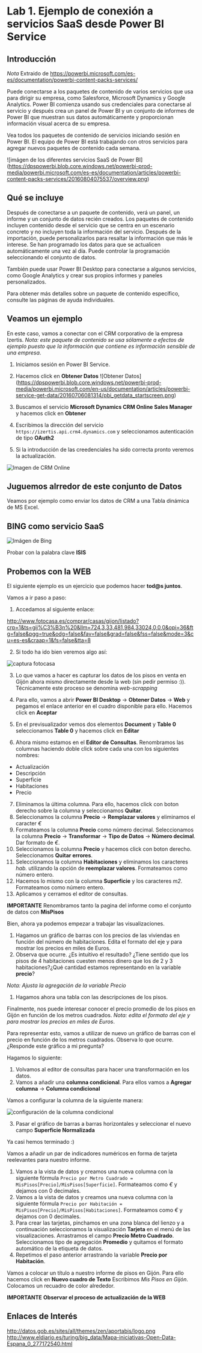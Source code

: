 Lab 1. Ejemplo de conexión a servicios SaaS desde Power BI Service
================

Introducción
------------

*Nota* Extraido de https://powerbi.microsoft.com/es-es/documentation/powerbi-content-packs-services/

Puede conectarse a los paquetes de contenido de varios servicios que usa para dirigir su empresa, como Salesforce, Microsoft Dynamics y Google Analytics. Power BI comienza usando sus credenciales para conectarse al servicio y después crea un panel de Power BI y un conjunto de informes de Power BI que muestran sus datos automáticamente y proporcionan información visual acerca de su empresa.

Vea todos los paquetes de contenido de servicios iniciando sesión en Power BI. El equipo de Power BI está trabajando con otros servicios para agregar nuevos paquetes de contenido cada semana.

![imágen de los diferentes servicios SaaS de Power BI] (https://dpspowerbi.blob.core.windows.net/powerbi-prod-media/powerbi.microsoft.com/es-es/documentation/articles/powerbi-content-packs-services/20160804075537/overview.png)

Qué se incluye
------------
Después de conectarse a un paquete de contenido, verá un panel, un informe y un conjunto de datos recién creados. Los paquetes de contenido incluyen contenido desde el servicio que se centra en un escenario concreto y no incluyen toda la información del servicio. Después de la importación, puede personalizarlos para resaltar la información que más le interese. Se han programado los datos para que se actualicen automáticamente una vez al día. Puede controlar la programación seleccionando el conjunto de datos.

También puede usar Power BI Desktop para conectarse a algunos servicios, como Google Analytics y crear sus propios informes y paneles personalizados.

Para obtener más detalles sobre un paquete de contenido específico, consulte las páginas de ayuda individuales.

Veamos un ejemplo
------------
En este caso, vamos a conectar con el CRM corporativo de la empresa Izertis.
*Nota: este paquete de contenido se usa sólamente a efectos de ejemplo puesto que la información que contiene es información sensible de una empresa*.

1. Iniciamos sesión en Power BI Service.
2. Hacemos click en **Obtener Datos** ![Obtener Datos] (https://dpspowerbi.blob.core.windows.net/powerbi-prod-media/powerbi.microsoft.com/en-us/documentation/articles/powerbi-service-get-data/20160706081314/pbi_getdata_startscreen.png)

3. Buscamos el servicio **Microsoft Dynamics CRM Online Sales Manager** y hacemos click en **Obtener**
4. Escribimos la dirección del servicio `https://izertis.api.crm4.dynamics.com` y seleccionamos autenticación de tipo **OAuth2**
5. Si la introducción de las creedenciales ha sido correcta pronto veremos la actualización. 

![Imagen de CRM Online][CRM]

[CRM]: CRM_SaaS.PNG

Juguemos alrredor de este conjunto de Datos
------------
Veamos por ejemplo como enviar los datos de CRM a una Tabla dinámica de MS Excel.

BING como servicio SaaS
------------
![Imágen de Bing][BING]

[BING]: BING_SaaS.PNG

Probar con la palabra clave **ISIS**

Probemos con la WEB
------------
El siguiente ejemplo es un ejercicio que podemos hacer **tod@s juntos**.

Vamos a ir paso a paso:

1. Accedamos al siguiente enlace: 

http://www.fotocasa.es/comprar/casas/gijon/listado?crp=1&ts=gij%C3%B3n%20&llm=724,3,33,481,984,33024,0,0,0&opi=36&ftg=false&pgg=true&odg=false&fav=false&grad=false&fss=false&mode=3&cu=es-es&craap=1&fs=false&tta=8 

2. Si todo ha ido bien veremos algo así:



![captura fotocasa](fotocasa.PNG)




3. Lo que vamos a hacer es capturar los datos de los pisos en venta en Gijón ahora mismo directamente desde la web (sin pedir permiso :)). Técnicamente este proceso se denomina *web-scrapping*

4. Para ello, vamos a abrir **Power BI Desktop** -> **Obtener Datos** -> **Web** y pegamos el enlace anterior en el cuadro disponible para ello. Hacemos click en **Aceptar**

5. En el previsualizador vemos dos elementos **Document** y **Table 0** seleccionamos **Table 0** y hacemos click en **Editar**

6. Ahora mismo estamos en el **Editor de Consultas**. Renombramos las columnas haciendo doble click sobre cada una con los siguientes nombres: 

* Actualización
* Descripción
* Superficie
* Habitaciones
* Precio

7. Eliminamos la última columna. Para ello, hacemos click con boton derecho sobre la columna y seleccionamos **Quitar**.
8. Seleccionamos la columna **Precio** -> **Remplazar valores** y eliminamos el caracter *€*
9. Formateamos la columna **Precio** como número decimal. Seleccionamos la columna **Precio** -> **Transformar** -> **Tipo de Datos** -> **Número decimal**. Dar formato de *€*.
10. Seleccionamos la columna **Precio** y hacemos click con boton derecho. Seleccionamos **Quitar errores**.
11. Seleccionamos la columna **Habitaciones** y eliminamos los caracteres *hab.* utilizando la opción de **reemplazar valores**. Formateamos como número entero. 
12. Hacemos lo mismo con la columna **Superficie** y los caracteres *m2*. Formateamos como número entero.
13. Aplicamos y cerramos el editor de consultas.

**IMPORTANTE** Renombramos tanto la pagina del informe como el conjunto de datos con **MisPisos**

Bien, ahora ya podemos empezar a trabajar las visualizaciones.

1. Hagamos un gráfico de barras con los precios de las viviendas en función del número de habitaciones. Edita el formato del eje y para mostrar los precios en miles de Euros.
2. Observa que ocurre. ¿Es intuitivo el resultado? ¿Tiene sentido que los pisos de 4 habitaciones cuesten menos dinero que los de 2 y 3 habitaciones?¿Qué cantidad estamos representando en la variable **precio**?
 
*Nota: Ajusta la agregación de la variable Precio*


1. Hagamos ahora una tabla con las descripciones de los pisos.

Finalmente, nos puede interesar conocer el precio promedio de los pisos en Gijón en función de los metros cuadrados. 
*Nota: edita el formato del eje y para mostrar los precios en miles de Euros*.

Para representar esto, vamos a utilizar de nuevo un gráfico de barras con el precio en función de los metros cuadrados.
Observa lo que ocurre. ¿Responde este gráfico a mi pregunta?


Hagamos lo siguiente:
1. Volvamos al editor de consultas para hacer una transformación en los datos. 
2. Vamos a añadir una **columna condicional**. Para ellos vamos a **Agregar columna** -> **Columna condicional**

Vamos a configurar la columna de la siguiente manera:

![configuración de la columna condicional](config_columna_condicional.PNG)

3. Pasar el gráfico de barras a barras horizontales y seleccionar el nuevo campo **Superficie Normalizada**


Ya casi hemos terminado :)

Vamos a añadir un par de indicadores numéricos en forma de tarjeta reelevantes para nuestro informe.

1. Vamos a la vista de datos y creamos una nueva columna con la siguiente fórmula `Precio por Metro Cuadrado = MisPisos[Precio]/MisPisos[Superficie]`. Formateamos como *€* y dejamos con 0 decimales.
2. Vamos a la vista de datos y creamos una nueva columna con la siguiente fórmula `Precio por Habitación = MisPisos[Precio]/MisPisos[Habitaciones]`. Formateamos como *€* y dejamos con 0 decimales.
3. Para crear las tarjetas, pinchamos en una zona blanca del lienzo y a continuación seleccionamos la visualización **Tarjeta** en el menú de las visualizaciones. Arrastramos el campo **Precio Metro Cuadrado**. Seleccionamos tipo de agregación **Promedio** y quitamos el formato automático de la etiqueta de datos.
4. Repetimos el paso anterior arrastrando la variable **Precio por Habitación**.

Vamos a colocar un título a nuestro informe de pisos en Gijón. Para ello hacemos click en **Nuevo cuadro de Texto**
Escribimos *Mis Pisos en Gijón*. Colocamos un recuadro de color alrededor.

**IMPORTANTE** **Observar el proceso de actualización de la WEB**



Enlaces de Interés
------------
http://datos.gob.es/sites/all/themes/zen/aportabis/logo.png
http://www.eldiario.es/turing/big_data/Mapa-iniciativas-Open-Data-Espana_0_277172540.html


